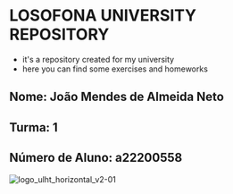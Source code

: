 # LOSOFONA UNIVERSITY REPOSITORY


- it's a repository created for my university
- here you can find some exercises and homeworks

Nome:  João Mendes de Almeida Neto
-----------------------------------
Turma: 1
-----------------------------------
Número de Aluno: a22200558
-----------------------------------

![logo_ulht_horizontal_v2-01](https://user-images.githubusercontent.com/24737993/194513525-fe075603-28af-4cfc-9c20-a1e5b5583b4d.png)
